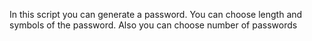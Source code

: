 In this script you can generate a password. You can choose length and symbols of the password. Also you can choose number of passwords
